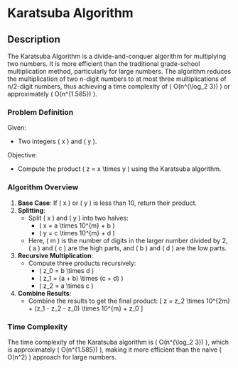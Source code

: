 # Karatsuba Algorithm

## Description

The Karatsuba Algorithm is a divide-and-conquer algorithm for multiplying two numbers. It is more efficient than the traditional grade-school multiplication method, particularly for large numbers. The algorithm reduces the multiplication of two n-digit numbers to at most three multiplications of n/2-digit numbers, thus achieving a time complexity of \( O(n^{\log_2 3}) \) or approximately \( O(n^{1.585}) \).

### Problem Definition

Given:
- Two integers \( x \) and \( y \).

Objective:
- Compute the product \( z = x \times y \) using the Karatsuba algorithm.

### Algorithm Overview

1. **Base Case**: If \( x \) or \( y \) is less than 10, return their product.
2. **Splitting**:
   - Split \( x \) and \( y \) into two halves:
     - \( x = a \times 10^{m} + b \)
     - \( y = c \times 10^{m} + d \)
   - Here, \( m \) is the number of digits in the larger number divided by 2, \( a \) and \( c \) are the high parts, and \( b \) and \( d \) are the low parts.
3. **Recursive Multiplication**:
   - Compute three products recursively:
     - \( z_0 = b \times d \)
     - \( z_1 = (a + b) \times (c + d) \)
     - \( z_2 = a \times c \)
4. **Combine Results**:
   - Combine the results to get the final product:
   \[
   z = z_2 \times 10^{2m} + (z_1 - z_2 - z_0) \times 10^{m} + z_0
   \]

### Time Complexity

The time complexity of the Karatsuba algorithm is \( O(n^{\log_2 3}) \), which is approximately \( O(n^{1.585}) \), making it more efficient than the naive \( O(n^2) \) approach for large numbers.

